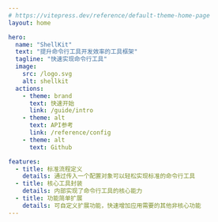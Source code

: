 ```yaml
---
# https://vitepress.dev/reference/default-theme-home-page
layout: home

hero:
  name: "ShellKit"
  text: "提升命令行工具开发效率的工具框架"
  tagline: "快速实现命令行工具"
  image:
    src: /logo.svg
    alt: shellkit
  actions:
    - theme: brand
      text: 快速开始
      link: /guide/intro
    - theme: alt
      text: API参考
      link: /reference/config
    - theme: alt
      text: Github

features:
  - title: 标准流程定义
    details: 通过传入一个配置对象可以轻松实现标准的命令行工具
  - title: 核心工具封装
    details: 内部实现了命令行工具的核心能力
  - title: 功能简单扩展
    details: 可自定义扩展功能，快速增加应用需要的其他非核心功能
---
```

<style>
:root {
  --vp-home-hero-name-color: transparent;
  --vp-home-hero-name-background: -webkit-linear-gradient(120deg, #bd34fe 30%, #41d1ff);

  --vp-home-hero-image-background-image: linear-gradient(-45deg, #bd34fe 50%, #47caff 50%);
  --vp-home-hero-image-filter: blur(44px);
}

@media (min-width: 640px) {
  :root {
    --vp-home-hero-image-filter: blur(56px);
  }
}

@media (min-width: 960px) {
  :root {
    --vp-home-hero-image-filter: blur(68px);
  }
}
</style>
